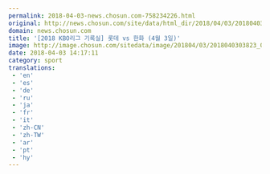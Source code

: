 ```yaml
---
permalink: 2018-04-03-news.chosun.com-758234226.html
original: http://news.chosun.com/site/data/html_dir/2018/04/03/2018040303911.html
domain: news.chosun.com
title: '[2018 KBO리그 기록실] 롯데 vs 한화 (4월 3일)'
image: http://image.chosun.com/sitedata/image/201804/03/2018040303823_0.jpg
date: 2018-04-03 14:17:11
category: sport
translations: 
 - 'en'
 - 'es'
 - 'de'
 - 'ru'
 - 'ja'
 - 'fr'
 - 'it'
 - 'zh-CN'
 - 'zh-TW'
 - 'ar'
 - 'pt'
 - 'hy'
---
```



